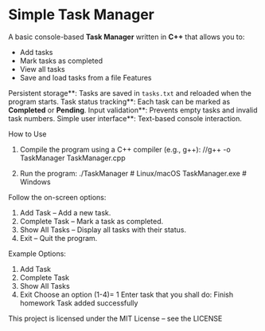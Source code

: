# Simple Task Manager
A basic console-based **Task Manager** written in **C++** that allows you to:

- Add tasks
- Mark tasks as completed
- View all tasks
- Save and load tasks from a file
  Features

Persistent storage**: Tasks are saved in `tasks.txt` and reloaded when the program starts.
Task status tracking**: Each task can be marked as **Completed** or **Pending**.
Input validation**: Prevents empty tasks and invalid task numbers.
Simple user interface**: Text-based console interaction.

How to Use

1. Compile the program using a C++ compiler (e.g., g++):
//g++ -o TaskManager TaskManager.cpp

2. Run the program:
./TaskManager   # Linux/macOS
TaskManager.exe # Windows

Follow the on-screen options:

1. Add Task – Add a new task.
2. Complete Task – Mark a task as completed.
3. Show All Tasks – Display all tasks with their status.
4. Exit – Quit the program.

Example
Options:
1. Add Task
2. Complete Task
3. Show All Tasks
4. Exit
Choose an option (1-4)= 1
Enter task that you shall do: Finish homework
Task added successfully




This project is licensed under the MIT License – see the LICENSE

